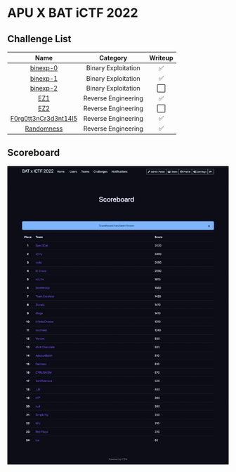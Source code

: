 # APU X BAT iCTF 2022

## Challenge List
| Name                                            | Category          | Writeup |
|:-----------------------------------------------:|:-----------------:|:--------:|
| [binexp-0](pwn/binexp-0) | Binary Exploitation  | ✅ |
| [binexp-1](pwn/binexp-1) | Binary Exploitation  | ✅ |
| [binexp-2](pwn/binexp-2) | Binary Exploitation  | ⬜ |
| [EZ1](rev/EZ1)           | Reverse Engineering  | ✅ |
| [EZ2](rev/EZ2)           | Reverse Engineering  | ⬜ |
| [F0rg0tt3nCr3d3nt14l5](rev/F0rg0tt3nCr3d3nt14l5)| Reverse Engineering | ✅ |
| [Randomness](rev/Randomness)                    | Reverse Engineering | ✅ |

## Scoreboard
![Scoreboard](./Scoreboard.png)
